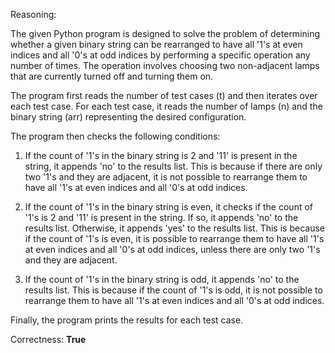Reasoning:

The given Python program is designed to solve the problem of determining whether a given binary string can be rearranged to have all '1's at even indices and all '0's at odd indices by performing a specific operation any number of times. The operation involves choosing two non-adjacent lamps that are currently turned off and turning them on.

The program first reads the number of test cases (t) and then iterates over each test case. For each test case, it reads the number of lamps (n) and the binary string (arr) representing the desired configuration.

The program then checks the following conditions:

1. If the count of '1's in the binary string is 2 and '11' is present in the string, it appends 'no' to the results list. This is because if there are only two '1's and they are adjacent, it is not possible to rearrange them to have all '1's at even indices and all '0's at odd indices.

2. If the count of '1's in the binary string is even, it checks if the count of '1's is 2 and '11' is present in the string. If so, it appends 'no' to the results list. Otherwise, it appends 'yes' to the results list. This is because if the count of '1's is even, it is possible to rearrange them to have all '1's at even indices and all '0's at odd indices, unless there are only two '1's and they are adjacent.

3. If the count of '1's in the binary string is odd, it appends 'no' to the results list. This is because if the count of '1's is odd, it is not possible to rearrange them to have all '1's at even indices and all '0's at odd indices.

Finally, the program prints the results for each test case.

Correctness: **True**